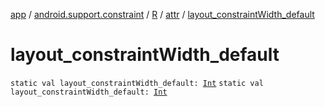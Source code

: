 [app](../../../index.md) / [android.support.constraint](../../index.md) / [R](../index.md) / [attr](index.md) / [layout_constraintWidth_default](.)

# layout_constraintWidth_default

`static val layout_constraintWidth_default: `[`Int`](https://kotlinlang.org/api/latest/jvm/stdlib/kotlin/-int/index.html)
`static val layout_constraintWidth_default: `[`Int`](https://kotlinlang.org/api/latest/jvm/stdlib/kotlin/-int/index.html)